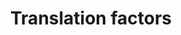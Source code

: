 ---
annotations:
- type: Pathway Ontology
  value: translation pathway
authors:
- MaintBot
- Mkutmon
- Eweitz
description: Protein synthesis is the ultimate step of gene expression and a key control
  point for regulation. In particular, it enables cells to rapidly manipulate protein
  production without new mRNA synthesis, processing, or export. This pathway gives
  an overview of the translation factors involved in this process.
last-edited: 2021-05-21
organisms:
- Bos taurus
redirect_from:
- /index.php/Pathway:WP965
- /instance/WP965
schema-jsonld:
- '@context': https://schema.org/
  '@id': https://wikipathways.github.io/pathways/WP965.html
  '@type': Dataset
  creator:
    '@type': Organization
    name: WikiPathways
  description: Protein synthesis is the ultimate step of gene expression and a key
    control point for regulation. In particular, it enables cells to rapidly manipulate
    protein production without new mRNA synthesis, processing, or export. This pathway
    gives an overview of the translation factors involved in this process.
  keywords:
  - EIF2AK2
  - EIF3J
  - EEF1G
  - EEF1B
  - EIF3A
  - EIF2S2
  - EIF2S3
  - EIF4E
  - EIF4EBP1
  - EEF1A1
  - EIF2S1
  - EEF2
  - EIF4EBP3
  - EIF3I
  - EEF1D
  - EIF1
  - EIF4EBP2
  - EIF3E
  - EIF3G
  - EEF2K
  - ETF1
  - EIF3B
  - EIF1AX
  - EIF2AK1
  - EIF5B
  - EIF4G3
  - PAIP1
  - EIF3H
  - CLUH
  - PABPC1
  - EIF2B5
  - GSPT2
  - EIF4A2
  - EIF2AK3
  - EIF3F
  - EIF4A1
  - EIF2B3
  - EIF4B
  - EIF3D
  - EIF5
  - EIF2B4
  - EIF2B2
  - EIF3C
  - EIF5A
  - EIF6
  - WBSCR1
  - EEF1A2
  - EIF2B1
  - EIF1AY
  - EIF4G1
  license: CC0
  name: Translation factors
seo: CreativeWork
title: Translation factors
wpid: WP965
---